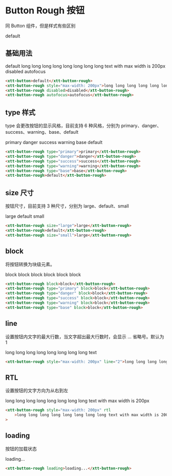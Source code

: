 <script setup>
import { onMounted, onUnmounted } from 'vue'
import "./css/com.css"
import GUI from "lil-gui";

let gui;

onMounted(async () => {
	await Promise.all([
		import("../../dist/xtt-tooltip.js"),
		import("../../dist/xtt-loading.js"),
		import("../../dist/xtt-button-rough.js"),
	])

	const operate = document.getElementById("operate");

	gui = new GUI({
		container: document.querySelector(".operate-wrapper")
	});

	const obj = {
		content: "default",
		maxWidth: -1,
		type: "default",
		line: 1,
		loading: false,
		block: false,
		size: "default",
		disabled: false,
		rtl: false,
	};

	gui.add(obj, "content").onChange((value) => {
		operate.textContent = value;
	});
	gui.add(obj, "maxWidth", -1).onChange((value) => {
		if (value === -1) {
			operate.style.maxWidth = "";
			return;
		}
		operate.style.maxWidth = value + "px";
	});
	gui.add(obj, "line", 1).onChange((value) => {
		if (value === 1) {
			operate.line = null;
			return;
		}
		operate.line = value;
	});
	gui.add(obj, "loading").onChange((value) => {
		operate.loading = value;
	});
	gui.add(obj, "block").onChange((value) => {
		operate.block = value;
	});
	gui.add(obj, "size", ["default", "large", "small"]).onChange((value) => {
		if (value === "default") {
			operate.removeAttribute("size");
			return;
		}
		operate.size = value
	});
	gui.add(obj, "type", ["default", "primary", "danger", "success", "warning", "base"]).onChange((value) => {
		if (value === "default") {
			operate.removeAttribute("type");
			return;
		}
		operate.type = value
	});
	gui.add(obj, "disabled").onChange((value) => {
		operate.disabled = value
	});
	gui.add(obj, "rtl").onChange(value => {
		operate.rtl = value
	})
});

onUnmounted(() => {
	gui.destroy();
});
</script>

# Button Rough 按钮

同 Button 组件，但是样式有些区别

<section class="operate-wrapper">
	<div class="operate-content">
		<xtt-button-rough id="operate">default</xtt-button-rough>
	</div>
</section>

## 基础用法

<section class="wrap">
	<xtt-button-rough>default</xtt-button-rough>
	<xtt-button-rough style="max-width: 200px">long long long long long long long long text with max width is 200px</xtt-button-rough>
	<xtt-button-rough disabled>disabled</xtt-button-rough>
	<xtt-button-rough autofocus>autofocus</xtt-button-rough>
</section>

```html
<xtt-button>default</xtt-button-rough>
<xtt-button-rough style="max-width: 200px">long long long long long long long long text with max width is 200px</xtt-button-rough>
<xtt-button-rough disabled>disabled</xtt-button-rough>
<xtt-button-rough autofocus>autofocus</xtt-button-rough>
```

## type 样式

type 会更改按钮的显示风格，目前支持 6 种风格，分别为 primary、danger、success、warning、base、default

<section class="wrap">
	<xtt-button-rough type="primary">primary</xtt-button-rough>
	<xtt-button-rough type="danger">danger</xtt-button-rough>
	<xtt-button-rough type="success">success</xtt-button-rough>
	<xtt-button-rough type="warning">warning</xtt-button-rough>
	<xtt-button-rough type="base">base</xtt-button-rough>
	<xtt-button-rough>default</xtt-button-rough>
</section>

```html
<xtt-button-rough type="primary">primary</xtt-button-rough>
<xtt-button-rough type="danger">danger</xtt-button-rough>
<xtt-button-rough type="success">success</xtt-button-rough>
<xtt-button-rough type="warning">warning</xtt-button-rough>
<xtt-button-rough type="base">base</xtt-button-rough>
<xtt-button-rough>default</xtt-button-rough>
```

## size 尺寸

按钮尺寸，目前支持 3 种尺寸，分别为 large、default、small

<section class="wrap">
	<xtt-button-rough size="large">large</xtt-button-rough>
	<xtt-button-rough>default</xtt-button-rough>
	<xtt-button-rough size="small">small</xtt-button-rough>
</section>

```html
<xtt-button-rough size="large">large</xtt-button-rough>
<xtt-button-rough>default</xtt-button-rough>
<xtt-button-rough size="small">large</xtt-button-rough>
```

## block

将按钮转换为块级元素。

<section class="wrap">
	<xtt-button-rough block>block</xtt-button-rough>
	<xtt-button-rough type="primary" block>block</xtt-button-rough>
	<xtt-button-rough type="danger" block>block</xtt-button-rough>
	<xtt-button-rough type="success" block>block</xtt-button-rough>
	<xtt-button-rough type="warning" block>block</xtt-button-rough>
	<xtt-button-rough type="base" block>block</xtt-button-rough>
</section>

```html
<xtt-button-rough block>block</xtt-button-rough>
<xtt-button-rough type="primary" block>block</xtt-button-rough>
<xtt-button-rough type="danger" block>block</xtt-button-rough>
<xtt-button-rough type="success" block>block</xtt-button-rough>
<xtt-button-rough type="warning" block>block</xtt-button-rough>
<xtt-button-rough type="base" block>block</xtt-button-rough>
```

## line

设置按钮内文字的最大行数，当文字超出最大行数时，会显示 ... 省略号。默认为 1

<section class="wrap">
	<xtt-button-rough style="max-width: 200px" line="2">long long long long long long long long text</xtt-button-rough>
</section>

```html
<xtt-button-rough style="max-width: 200px" line="2">long long long long long long long long text</xtt-button-rough>
```

## RTL

设置按钮的文字方向为从右到左

<xtt-button-rough style="max-width: 200px" rtl>long long long long long long long long text with max width is 200px</xtt-button-rough>

```html
<xtt-button-rough style="max-width: 200px" rtl
	>long long long long long long long long text with max width is 200px</xtt-button
>
```

## loading

按钮的加载状态

<section class="wrap">
	<xtt-button-rough loading>loading...</xtt-button-rough>
</section>

```html
<xtt-button-rough loading>loading...</xtt-button-rough>
```
